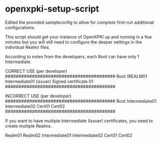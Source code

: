 # openxpki-setup-script
Edited the provided sampleconfig to allow for complete first-run additional configurations.

This script should get your instance of OpenXPKI up and running in a few minutes but you will still need to configure the deeper settings in the individual
Realm/ files.

According to notes from the developers, each Root can have only 1 Intermediate.

CORRECT USE (per developer)
#########################################
Root (REALM01
  Intermediate01 (issuer)
    Signed certificate 01
#########################################

INCORRECT USE (per developer)
#########################################
               Root
  Intermediate01  Intermediate02
      Cert01          Cert02
#########################################

If you want to have multiple Intermediate (Issuer) certificates, you need to create multiple Realms.

Realm01              Realm02
  Intermediate01       Intermediate02
    Cert01               Cert02
    
